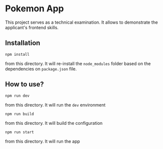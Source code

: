 # Pokemon App

This project serves as a technical examination. It allows to demonstrate the applicant's frontend skills.

Installation
------------

```
npm install
```
from this directory. It will re-install the `node_modules` folder based on the dependencies on `package.json` file.

How to use?
----------
```
npm run dev
```
from this directory. It will run the `dev` environment

```
npm run build
```
from this directory. It will build the configuration

```
npm run start
```
from this directory. It will run the app